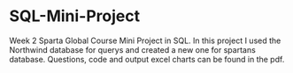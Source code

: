 # SQL-Mini-Project
Week 2 Sparta Global Course Mini Project in SQL.
In this project I used the Northwind database for querys and created a new one for spartans database.
Questions, code and output excel charts can be found in the pdf.
